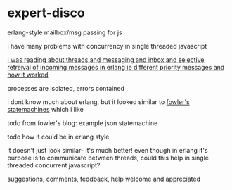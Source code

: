 # expert-disco
erlang-style mailbox/msg passing for js

i have many problems with concurrency in single threaded javascript

[i was reading about threads and messaging and inbox and selective retreival of incoming messages in erlang ie different priority messages and how it worked](http://ndpar.blogspot.co.uk/2010/11/erlang-explained-selective-receive.html)

processes are isolated, errors contained

i dont know much about erlang, but it looked similar to [fowler's statemachines](http://www.informit.com/articles/article.aspx?p=1592379) which i like

todo
from fowler's blog: 
example json statemachine

todo
how it could be in erlang style

it doesn't just look similar- it's much better!
even though in erlang it's purpose is to communicate between threads, could this help in single threaded concurrent javascript?

suggestions, comments, feddback, help welcome and appreciated

